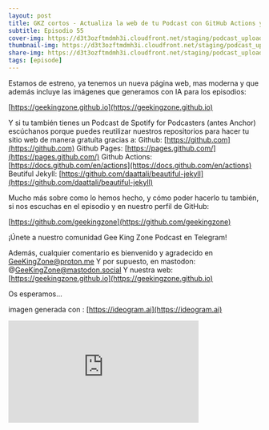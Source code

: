 ```yaml
---
layout: post
title: GKZ cortos - Actualiza la web de tu Podcast con GitHub Actions y Pages
subtitle: Episodio 55
cover-img: https://d3t3ozftmdmh3i.cloudfront.net/staging/podcast_uploaded_episode/14743809/14743809-1693493466302-e650c15c36506.jpg
thumbnail-img: https://d3t3ozftmdmh3i.cloudfront.net/staging/podcast_uploaded_episode/14743809/14743809-1693493466302-e650c15c36506.jpg
share-img: https://d3t3ozftmdmh3i.cloudfront.net/staging/podcast_uploaded_episode/14743809/14743809-1693493466302-e650c15c36506.jpg
tags: [episode]
---
```


Estamos de estreno, ya tenemos un nueva página web, mas moderna y que además incluye las imágenes que generamos con IA para los episodios:

[https://geekingzone.github.io](https://geekingzone.github.io)

Y si tu también tienes un Podcast de Spotify for Podcasters (antes Anchor) escúchanos porque puedes reutilizar nuestros repositorios para hacer tu sitio web de manera gratuíta gracias a:
Github: [https://github.com](https://github.com)
Github Pages: [https://pages.github.com/](https://pages.github.com/)
Github Actions: [https://docs.github.com/en/actions](https://docs.github.com/en/actions)
Beutiful Jekyll: [https://github.com/daattali/beautiful-jekyll](https://github.com/daattali/beautiful-jekyll)

Mucho más sobre como lo hemos hecho, y cómo poder hacerlo tu también, si nos escuchas en el episodio y en nuestro perfil de GitHub: 

[https://github.com/geekingzone](https://github.com/geekingzone)

¡Únete a nuestro comunidad Gee King Zone Podcast en Telegram!

Además, cualquier comentario es bienvenido y agradecido en GeeKingZone@proton.me
Y por supuesto, en mastodon: @GeeKingZone@mastodon.social
Y nuestra web: [https://geekingzone.github.io](https://geekingzone.github.io)

Os esperamos...

imagen generada con : [https://ideogram.ai](https://ideogram.ai)
<iframe src='https://podcasters.spotify.com/pod/show/geekingzone/embed/episodes/GKZ-cortos---Actualiza-la-web-de-tu-Podcast-con-GitHub-Actions-y-Pages-e28kta6' height='204px' width='380px' frameborder='0' scrolling='no'></iframe>